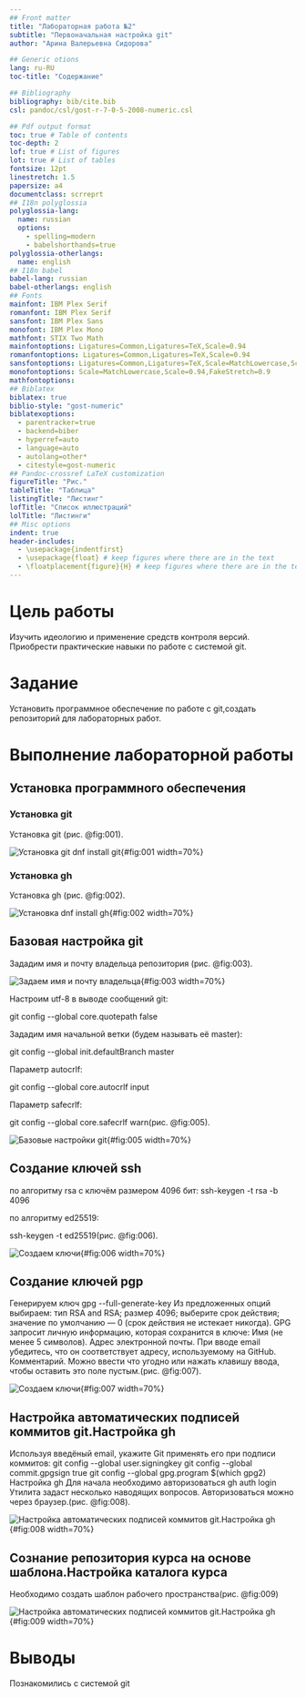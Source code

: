 ```yaml
---
## Front matter
title: "Лабораторная работа №2"
subtitle: "Первоначальная настройка git"
author: "Арина Валерьевна Сидорова"

## Generic otions
lang: ru-RU
toc-title: "Содержание"

## Bibliography
bibliography: bib/cite.bib
csl: pandoc/csl/gost-r-7-0-5-2008-numeric.csl

## Pdf output format
toc: true # Table of contents
toc-depth: 2
lof: true # List of figures
lot: true # List of tables
fontsize: 12pt
linestretch: 1.5
papersize: a4
documentclass: scrreprt
## I18n polyglossia
polyglossia-lang:
  name: russian
  options:
	- spelling=modern
	- babelshorthands=true
polyglossia-otherlangs:
  name: english
## I18n babel
babel-lang: russian
babel-otherlangs: english
## Fonts
mainfont: IBM Plex Serif
romanfont: IBM Plex Serif
sansfont: IBM Plex Sans
monofont: IBM Plex Mono
mathfont: STIX Two Math
mainfontoptions: Ligatures=Common,Ligatures=TeX,Scale=0.94
romanfontoptions: Ligatures=Common,Ligatures=TeX,Scale=0.94
sansfontoptions: Ligatures=Common,Ligatures=TeX,Scale=MatchLowercase,Scale=0.94
monofontoptions: Scale=MatchLowercase,Scale=0.94,FakeStretch=0.9
mathfontoptions:
## Biblatex
biblatex: true
biblio-style: "gost-numeric"
biblatexoptions:
  - parentracker=true
  - backend=biber
  - hyperref=auto
  - language=auto
  - autolang=other*
  - citestyle=gost-numeric
## Pandoc-crossref LaTeX customization
figureTitle: "Рис."
tableTitle: "Таблица"
listingTitle: "Листинг"
lofTitle: "Список иллюстраций"
lolTitle: "Листинги"
## Misc options
indent: true
header-includes:
  - \usepackage{indentfirst}
  - \usepackage{float} # keep figures where there are in the text
  - \floatplacement{figure}{H} # keep figures where there are in the text
---
```


# Цель работы

Изучить идеологию и применение средств контроля версий. Приобрести практические навыки по работе с системой git.

# Задание

Установить программное обеспечение по работе с git,создать репозиторий для лабораторных работ.

# Выполнение лабораторной работы

## Установка программного обеспечения

### Установка git

Установка git  (рис. @fig:001).

![Установка git dnf install git](image/1.png){#fig:001 width=70%}

### Установка gh 

Установка gh  (рис. @fig:002).

![Установка dnf install gh](image/2.png){#fig:002 width=70%}

## Базовая настройка git

Зададим имя и почту владельца репозитория (рис. @fig:003).

![Задаем имя и почту владельца](image/3.png){#fig:003 width=70%}

Настроим utf-8 в выводе сообщений git:

git config --global core.quotepath false

Зададим имя начальной ветки (будем называть её master):

git config --global init.defaultBranch master

Параметр autocrlf:

git config --global core.autocrlf input

Параметр safecrlf:

git config --global core.safecrlf warn(рис. @fig:005).

![Базовые настройки git](image/5.png){#fig:005 width=70%}

## Создание ключей ssh
по алгоритму rsa с ключём размером 4096 бит:
ssh-keygen -t rsa -b 4096

по алгоритму ed25519:

ssh-keygen -t ed25519(рис. @fig:006).

![Cоздаем ключи](image/6.png){#fig:006 width=70%}

## Создание ключей pgp
Генерируем ключ
gpg --full-generate-key
Из предложенных опций выбираем:
        тип RSA and RSA;
        размер 4096;
        выберите срок действия; значение по умолчанию — 0 (срок действия не истекает никогда).
GPG запросит личную информацию, которая сохранится в ключе:
        Имя (не менее 5 символов).
        Адрес электронной почты.
            При вводе email убедитесь, что он соответствует адресу, используемому на GitHub.
        Комментарий. Можно ввести что угодно или нажать клавишу ввода, чтобы оставить это поле пустым.(рис. @fig:007).
        
![Cоздаем ключи](image/7.png){#fig:007 width=70%}

## Настройка автоматических подписей коммитов git.Настройка gh

Используя введёный email, укажите Git применять его при подписи коммитов:
git config --global user.signingkey <PGP Fingerprint>
git config --global commit.gpgsign true
git config --global gpg.program $(which gpg2)
Настройка gh
Для начала необходимо авторизоваться
gh auth login
Утилита задаст несколько наводящих вопросов.
Авторизоваться можно через браузер.(рис. @fig:008).

![Настройка автоматических подписей коммитов git.Настройка gh](image/8.png){#fig:008 width=70%}

## Сознание репозитория курса на основе шаблона.Настройка каталога курса

Необходимо создать шаблон рабочего пространства(рис. @fig:009)

![Настройка автоматических подписей коммитов git.Настройка gh](image/9.png){#fig:009 width=70%}


# Выводы
Познакомились с системой git

